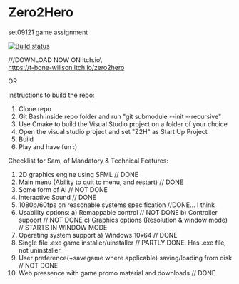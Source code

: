 # Zero2Hero
set09121 game assignment

[![Build status](https://ci.appveyor.com/api/projects/status/8m0ihcqc4gt90siw?svg=true)](https://ci.appveyor.com/project/T-Bone-Willson/zero2hero)

///DOWNLOAD NOW ON itch.io\\\
https://t-bone-willson.itch.io/zero2hero

OR

Instructions to build the repo:
1. Clone repo
2. Git Bash inside repo folder and run "git submodule --init --recursive"
3. Use Cmake to build the Visual Studio project on a folder of your choice
4. Open the visual studio project and set "Z2H" as Start Up Project
5. Build
6. Play and have fun :)

Checklist for Sam, of Mandatory & Technical Features:

1. 2D graphics engine using SFML // DONE
2. Main menu (Ability to quit to menu, and restart) // DONE
3. Some form of AI // NOT DONE
4. Interactive Sound // DONE
5. 1080p/60fps on reasonable systems specification //DONE... I think
6. Usability options: 
  a) Remappable control // NOT DONE
  b) Controller supoort // NOT DONE
  c) Graphics options (Resolution & window mode) // STARTS IN WINDOW MODE
7. Operating system support
  a) Windows 10x64 // DONE
8. Single file .exe game installer/uinstaller // PARTLY DONE. Has .exe file, not uninstaller.
9. User preference(+savegame where applicable) saving/loading from disk // NOT DONE
10. Web pressence with game promo material and downloads // DONE
